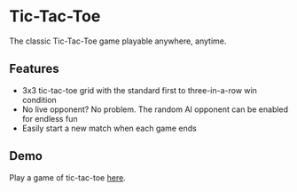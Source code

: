 # Tic-Tac-Toe

The classic Tic-Tac-Toe game playable anywhere, anytime.

## Features

- 3x3 tic-tac-toe grid with the standard first to three-in-a-row win condition
- No live opponent? No problem. The random AI opponent can be enabled for endless fun
- Easily start a new match when each game ends

## Demo

Play a game of tic-tac-toe [here](https://zeka-mashi.github.io/tic-tac-toe/).